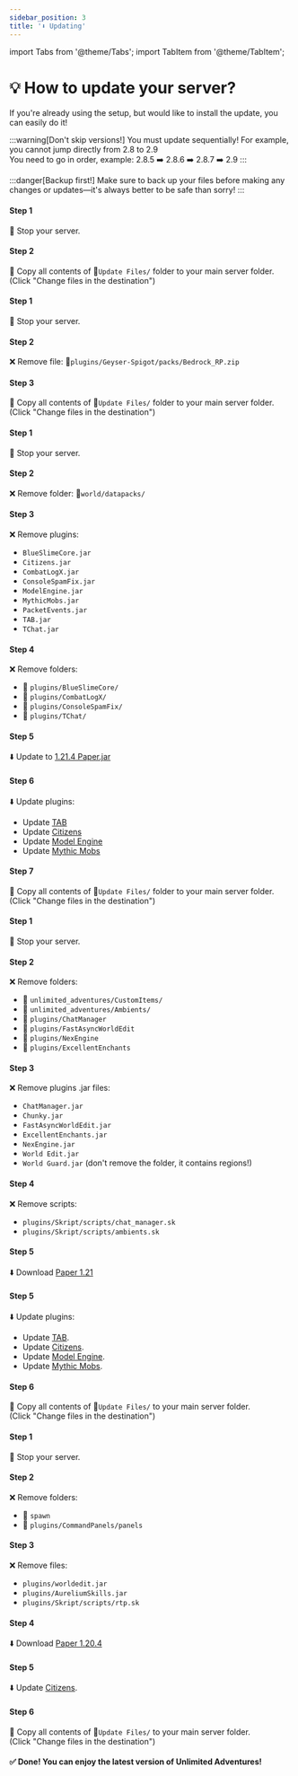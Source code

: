 ```yaml
---
sidebar_position: 3
title: '⬇️ Updating'
---
```



import Tabs from '@theme/Tabs';
import TabItem from '@theme/TabItem';




# :bulb: **How to update your server?**

If you're already using the setup, but would like to install the update, you can easily do it!

:::warning[Don't skip versions!]
You must update sequentially! For example, you cannot jump directly from 2.8 to 2.9\
You need to go in order, example: 2.8.5 ➡️ 2.8.6 ➡️ 2.8.7 ➡️ 2.9
:::

:::danger[Backup first!]
Make sure to back up your files before making any changes or updates—it's always better to be safe than sorry!
:::




<Tabs>






  <TabItem value="Other versions" label="Other versions">

#### Step 1
:red_circle: Stop your server.

#### Step 2
💾 Copy all contents of 📁`Update Files/` folder to your main server folder.\
(Click "Change files in the destination")

  </TabItem>


<TabItem value="2.10" label="Update 2.10">

#### Step 1
:red_circle: Stop your server.

#### Step 2
❌ Remove file: 📁`plugins/Geyser-Spigot/packs/Bedrock_RP.zip`

#### Step 3
💾 Copy all contents of 📁`Update Files/` folder to your main server folder.\
(Click "Change files in the destination")

  </TabItem>



  <TabItem value="2.9.1" label="Update 2.9.1">

#### Step 1
:red_circle: Stop your server.

#### Step 2
❌ Remove folder: 📁`world/datapacks/`

#### Step 3
❌ Remove plugins:
- `BlueSlimeCore.jar`
- `Citizens.jar`
- `CombatLogX.jar`
- `ConsoleSpamFix.jar`
- `ModelEngine.jar`
- `MythicMobs.jar`
- `PacketEvents.jar`
- `TAB.jar`
- `TChat.jar`

#### Step 4
❌ Remove folders:
- 📁 `plugins/BlueSlimeCore/`
- 📁 `plugins/CombatLogX/`
- 📁 `plugins/ConsoleSpamFix/`
- 📁 `plugins/TChat/`

#### Step 5
⬇️ Update to [1.21.4 Paper.jar](https://api.papermc.io/v2/projects/paper/versions/1.21.4/builds/227/downloads/paper-1.21.4-227.jar)

#### Step 6
⬇️ Update plugins:
- Update [TAB](https://github.com/NEZNAMY/TAB/releases/download/5.2.0/TAB.v5.2.0.jar)
- Update [Citizens](https://ci.citizensnpcs.co/view/Citizens/job/Citizens2/3727/artifact/dist/target/Citizens-2.0.37-b3727.jar)
- Update [Model Engine](https://mythiccraft.io/downloads/modelengine4/free/ModelEngine-4.0.8.jar)
- Update [Mythic Mobs](https://mythiccraft.io/downloads/mythicmobs/free/MythicMobs-5.8.2.jar)


#### Step 7
💾 Copy all contents of 📁`Update Files/` folder to your main server folder.\
(Click "Change files in the destination")

  </TabItem>









  <TabItem value="2.8" label="Update 2.8">

#### Step 1
:red_circle: Stop your server.

#### Step 2
❌ Remove folders:
- 📁 `unlimited_adventures/CustomItems/`
- 📁 `unlimited_adventures/Ambients/`
- 📁 `plugins/ChatManager`
- 📁 `plugins/FastAsyncWorldEdit`
- 📁 `plugins/NexEngine`
- 📁 `plugins/ExcellentEnchants`

#### Step 3
❌ Remove plugins .jar files:
- `ChatManager.jar`
- `Chunky.jar`
- `FastAsyncWorldEdit.jar`
- `ExcellentEnchants.jar` 
- `NexEngine.jar`
- `World Edit.jar`
- `World Guard.jar` (don't remove the folder, it contains regions!)


#### Step 4
❌ Remove scripts:
- `plugins/Skript/scripts/chat_manager.sk`
- `plugins/Skript/scripts/ambients.sk`

#### Step 5
⬇️ Download [Paper 1.21](https://api.papermc.io/v2/projects/paper/versions/1.21/builds/130/downloads/paper-1.21-130.jar)

#### Step 5
⬇️ Update plugins:
- Update [TAB](https://github.com/NEZNAMY/TAB/releases/download/4.1.8/TAB.v4.1.8.jar).
- Update [Citizens](https://ci.citizensnpcs.co/job/Citizens2/3580/artifact/dist/target/Citizens-2.0.35-b3580.jar).
- Update [Model Engine](https://mythiccraft.io/index.php?pages/official-modelengine4-download/&download=free&f=4.0.7).
- Update [Mythic Mobs](https://www.mythiccraft.io/downloads/mythicmobs/free/MythicMobs-5.7.2.jar).


#### Step 6
💾 Copy all contents of 📁`Update Files/` to your main server folder.\
(Click "Change files in the destination")



  </TabItem>








  <TabItem value="2.6.1" label="Update 2.6.1">

#### Step 1
:red_circle: Stop your server.

#### Step 2
❌ Remove folders:
- 📁 `spawn`
- 📁 `plugins/CommandPanels/panels`

#### Step 3
❌ Remove files:
- `plugins/worldedit.jar`
- `plugins/AureliumSkills.jar` 
- `plugins/Skript/scripts/rtp.sk`

#### Step 4
⬇️ Download [Paper 1.20.4](https://api.papermc.io/v2/projects/paper/versions/1.20.4/builds/485/downloads/paper-1.20.4-485.jar)

#### Step 5
⬇️ Update [Citizens](https://ci.citizensnpcs.co/job/citizens2/3373/artifact/dist/target/Citizens-2.0.33-b3373.jar).


#### Step 6
💾 Copy all contents of 📁`Update Files/` to your main server folder.\
(Click "Change files in the destination")


  </TabItem>

</Tabs>

#### :white_check_mark: Done! You can enjoy the latest version of Unlimited Adventures!

